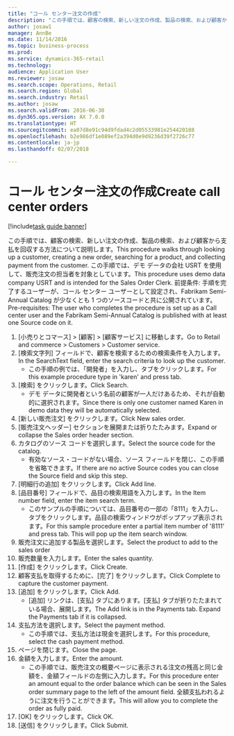 ```yaml
--- 
title: "コール センター注文の作成"
description: "この手順では、顧客の検索、新しい注文の作成、製品の検索、および顧客から支払を回収する方法について説明します。"
author: josaw1
manager: AnnBe
ms.date: 11/14/2016
ms.topic: business-process
ms.prod: 
ms.service: dynamics-365-retail
ms.technology: 
audience: Application User
ms.reviewer: josaw
ms.search.scope: Operations, Retail
ms.search.region: Global
ms.search.industry: Retail
ms.author: josaw
ms.search.validFrom: 2016-06-30
ms.dyn365.ops.version: AX 7.0.0
ms.translationtype: HT
ms.sourcegitcommit: ea07d8e91c94d9fdad4c2d05533981e254420188
ms.openlocfilehash: b2e986df1e089ef2a394d0e9d9236d39f2726c77
ms.contentlocale: ja-jp
ms.lasthandoff: 02/07/2018

---
```

# <a name="create-call-center-orders"></a><span data-ttu-id="18119-103">コール センター注文の作成</span><span class="sxs-lookup"><span data-stu-id="18119-103">Create call center orders</span></span>

[!include[task guide banner](../includes/task-guide-banner.md)]

<span data-ttu-id="18119-104">この手順では、顧客の検索、新しい注文の作成、製品の検索、および顧客から支払を回収する方法について説明します。</span><span class="sxs-lookup"><span data-stu-id="18119-104">This procedure walks through looking up a customer, creating a new order, searching for a product, and collecting payment from the customer.</span></span> <span data-ttu-id="18119-105">この手順では、デモ データの会社 USRT を使用して、販売注文の担当者を対象としています。</span><span class="sxs-lookup"><span data-stu-id="18119-105">This procedure uses demo data company USRT and is intended for the Sales Order Clerk.</span></span> <span data-ttu-id="18119-106">前提条件: 手順を完了するユーザーが、コール センター ユーザーとして設定され、Fabrikam Semi-Annual Catalog が少なくとも 1 つのソースコードと共に公開されています。</span><span class="sxs-lookup"><span data-stu-id="18119-106">Pre-requisites:  The user who completes the procedure is set up as a Call center user and the Fabrikam Semi-Annual Catalog is published with at least one Source code on it.</span></span>

1. <span data-ttu-id="18119-107">[小売りとコマース] > [顧客] > [顧客サービス] に移動します。</span><span class="sxs-lookup"><span data-stu-id="18119-107">Go to Retail and commerce > Customers > Customer service.</span></span>
2. <span data-ttu-id="18119-108">[検索文字列] フィールドで、顧客を検索するための検索条件を入力します。</span><span class="sxs-lookup"><span data-stu-id="18119-108">In the SearchText field, enter the search criteria to look up the customer.</span></span>
    * <span data-ttu-id="18119-109">この手順の例では、「開発者」を入力し、タブをクリックします。</span><span class="sxs-lookup"><span data-stu-id="18119-109">For this example procedure type in 'karen' and press tab.</span></span>  
3. <span data-ttu-id="18119-110">[検索] をクリックします。</span><span class="sxs-lookup"><span data-stu-id="18119-110">Click Search.</span></span>
    * <span data-ttu-id="18119-111">デモ データに開発者という名前の顧客が一人だけあるため、それが自動的に選択されます。</span><span class="sxs-lookup"><span data-stu-id="18119-111">Since there is only one customer named Karen in demo data they will be automatically selected.</span></span>  
4. <span data-ttu-id="18119-112">[新しい販売注文] をクリックします。</span><span class="sxs-lookup"><span data-stu-id="18119-112">Click New sales order.</span></span>
5. <span data-ttu-id="18119-113">[販売注文ヘッダー] セクションを展開または折りたたみます。</span><span class="sxs-lookup"><span data-stu-id="18119-113">Expand or collapse the Sales order header section.</span></span>
6. <span data-ttu-id="18119-114">カタログのソース コードを選択します。</span><span class="sxs-lookup"><span data-stu-id="18119-114">Select the source code for the catalog.</span></span>
    * <span data-ttu-id="18119-115">有効なソース・コードがない場合、ソース フィールドを閉じ、この手順を省略できます。</span><span class="sxs-lookup"><span data-stu-id="18119-115">If there are no active Source codes you can close the Source field and skip this step.</span></span>  
7. <span data-ttu-id="18119-116">[明細行の追加] をクリックします。</span><span class="sxs-lookup"><span data-stu-id="18119-116">Click Add line.</span></span>
8. <span data-ttu-id="18119-117">[品目番号] フィールドで、品目の検索用語を入力します。</span><span class="sxs-lookup"><span data-stu-id="18119-117">In the Item number field, enter the item search term.</span></span>
    * <span data-ttu-id="18119-118">このサンプルの手順については、品目番号の一部の「8111」を入力し、タブをクリックします。品目の検索ウィンドウがポップアップ表示されます。</span><span class="sxs-lookup"><span data-stu-id="18119-118">For this sample procedure enter a partial item number of '8111' and press tab. This will pop up the item search window.</span></span>  
9. <span data-ttu-id="18119-119">販売注文に追加する製品を選択します。</span><span class="sxs-lookup"><span data-stu-id="18119-119">Select the product to add to the sales order</span></span>
10. <span data-ttu-id="18119-120">販売数量を入力します。</span><span class="sxs-lookup"><span data-stu-id="18119-120">Enter the sales quantity.</span></span>
11. <span data-ttu-id="18119-121">[作成] をクリックします。</span><span class="sxs-lookup"><span data-stu-id="18119-121">Click Create.</span></span>
12. <span data-ttu-id="18119-122">顧客支払を取得するために、[完了] をクリックします。</span><span class="sxs-lookup"><span data-stu-id="18119-122">Click Complete to capture the customer payment.</span></span>
13. <span data-ttu-id="18119-123">[追加] をクリックします。</span><span class="sxs-lookup"><span data-stu-id="18119-123">Click Add.</span></span>
    * <span data-ttu-id="18119-124">[追加] リンクは、[支払] タブにあります。[支払] タブが折りたたまれている場合、展開します。</span><span class="sxs-lookup"><span data-stu-id="18119-124">The Add link is in the Payments tab. Expand the Payments tab if it is collapsed.</span></span>  
14. <span data-ttu-id="18119-125">支払方法を選択します。</span><span class="sxs-lookup"><span data-stu-id="18119-125">Select the payment method.</span></span>
    * <span data-ttu-id="18119-126">この手順では、支払方法は現金を選択します。</span><span class="sxs-lookup"><span data-stu-id="18119-126">For this procedure, select the cash payment method.</span></span>  
15. <span data-ttu-id="18119-127">ページを閉じます。</span><span class="sxs-lookup"><span data-stu-id="18119-127">Close the page.</span></span>
16. <span data-ttu-id="18119-128">金額を入力します。</span><span class="sxs-lookup"><span data-stu-id="18119-128">Enter the amount.</span></span>
    * <span data-ttu-id="18119-129">この手順では、販売注文の概要ページに表示される注文の残高と同じ金額を、金額フィールドの左側に入力します。</span><span class="sxs-lookup"><span data-stu-id="18119-129">For this procedure enter an amount equal to the order balance which can be seen in the Sales order summary page to the left of the amount field.</span></span> <span data-ttu-id="18119-130">全額支払われるように注文を行うことができます。</span><span class="sxs-lookup"><span data-stu-id="18119-130">This will allow you to complete the order as fully paid.</span></span>  
17. <span data-ttu-id="18119-131">[OK] をクリックします。</span><span class="sxs-lookup"><span data-stu-id="18119-131">Click OK.</span></span>
18. <span data-ttu-id="18119-132">[送信] をクリックします。</span><span class="sxs-lookup"><span data-stu-id="18119-132">Click Submit.</span></span>


